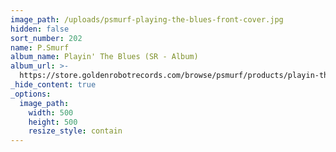 ```yaml
---
image_path: /uploads/psmurf-playing-the-blues-front-cover.jpg
hidden: false
sort_number: 202
name: P.Smurf
album_name: Playin' The Blues (SR - Album)
album_url: >-
  https://store.goldenrobotrecords.com/browse/psmurf/products/playin-the-blues-cd
_hide_content: true
_options:
  image_path:
    width: 500
    height: 500
    resize_style: contain
---
```



